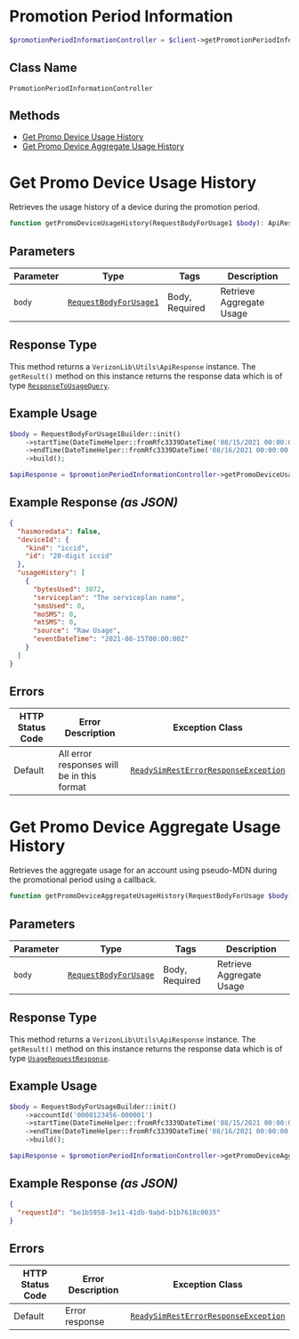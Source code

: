 # Promotion Period Information

```php
$promotionPeriodInformationController = $client->getPromotionPeriodInformationController();
```

## Class Name

`PromotionPeriodInformationController`

## Methods

* [Get Promo Device Usage History](../../doc/controllers/promotion-period-information.md#get-promo-device-usage-history)
* [Get Promo Device Aggregate Usage History](../../doc/controllers/promotion-period-information.md#get-promo-device-aggregate-usage-history)


# Get Promo Device Usage History

Retrieves the usage history of a device during the promotion period.

```php
function getPromoDeviceUsageHistory(RequestBodyForUsage1 $body): ApiResponse
```

## Parameters

| Parameter | Type | Tags | Description |
|  --- | --- | --- | --- |
| `body` | [`RequestBodyForUsage1`](../../doc/models/request-body-for-usage-1.md) | Body, Required | Retrieve Aggregate Usage |

## Response Type

This method returns a `VerizonLib\Utils\ApiResponse` instance. The `getResult()` method on this instance returns the response data which is of type [`ResponseToUsageQuery`](../../doc/models/response-to-usage-query.md).

## Example Usage

```php
$body = RequestBodyForUsage1Builder::init()
    ->startTime(DateTimeHelper::fromRfc3339DateTime('08/15/2021 00:00:00'))
    ->endTime(DateTimeHelper::fromRfc3339DateTime('08/16/2021 00:00:00'))
    ->build();

$apiResponse = $promotionPeriodInformationController->getPromoDeviceUsageHistory($body);
```

## Example Response *(as JSON)*

```json
{
  "hasmoredata": false,
  "deviceId": {
    "kind": "iccid",
    "id": "20-digit iccid"
  },
  "usageHistory": [
    {
      "bytesUsed": 3072,
      "serviceplan": "The serviceplan name",
      "smsUsed": 0,
      "moSMS": 0,
      "mtSMS": 0,
      "source": "Raw Usage",
      "eventDateTime": "2021-08-15T00:00:00Z"
    }
  ]
}
```

## Errors

| HTTP Status Code | Error Description | Exception Class |
|  --- | --- | --- |
| Default | All error responses will be in this format | [`ReadySimRestErrorResponseException`](../../doc/models/ready-sim-rest-error-response-exception.md) |


# Get Promo Device Aggregate Usage History

Retrieves the aggregate usage for an account using pseudo-MDN during the promotional period using a callback.

```php
function getPromoDeviceAggregateUsageHistory(RequestBodyForUsage $body): ApiResponse
```

## Parameters

| Parameter | Type | Tags | Description |
|  --- | --- | --- | --- |
| `body` | [`RequestBodyForUsage`](../../doc/models/request-body-for-usage.md) | Body, Required | Retrieve Aggregate Usage |

## Response Type

This method returns a `VerizonLib\Utils\ApiResponse` instance. The `getResult()` method on this instance returns the response data which is of type [`UsageRequestResponse`](../../doc/models/usage-request-response.md).

## Example Usage

```php
$body = RequestBodyForUsageBuilder::init()
    ->accountId('0000123456-000001')
    ->startTime(DateTimeHelper::fromRfc3339DateTime('08/15/2021 00:00:00'))
    ->endTime(DateTimeHelper::fromRfc3339DateTime('08/16/2021 00:00:00'))
    ->build();

$apiResponse = $promotionPeriodInformationController->getPromoDeviceAggregateUsageHistory($body);
```

## Example Response *(as JSON)*

```json
{
  "requestId": "be1b5958-3e11-41db-9abd-b1b7618c0035"
}
```

## Errors

| HTTP Status Code | Error Description | Exception Class |
|  --- | --- | --- |
| Default | Error response | [`ReadySimRestErrorResponseException`](../../doc/models/ready-sim-rest-error-response-exception.md) |

